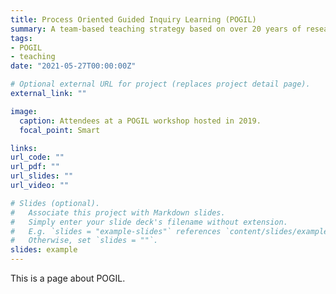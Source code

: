 ```yaml
---
title: Process Oriented Guided Inquiry Learning (POGIL)
summary: A team-based teaching strategy based on over 20 years of research on how students learn.
tags:
- POGIL
- teaching
date: "2021-05-27T00:00:00Z"

# Optional external URL for project (replaces project detail page).
external_link: ""

image:
  caption: Attendees at a POGIL workshop hosted in 2019.
  focal_point: Smart

links:
url_code: ""
url_pdf: ""
url_slides: ""
url_video: ""

# Slides (optional).
#   Associate this project with Markdown slides.
#   Simply enter your slide deck's filename without extension.
#   E.g. `slides = "example-slides"` references `content/slides/example-slides.md`.
#   Otherwise, set `slides = ""`.
slides: example
---
```



This is a page about POGIL.
